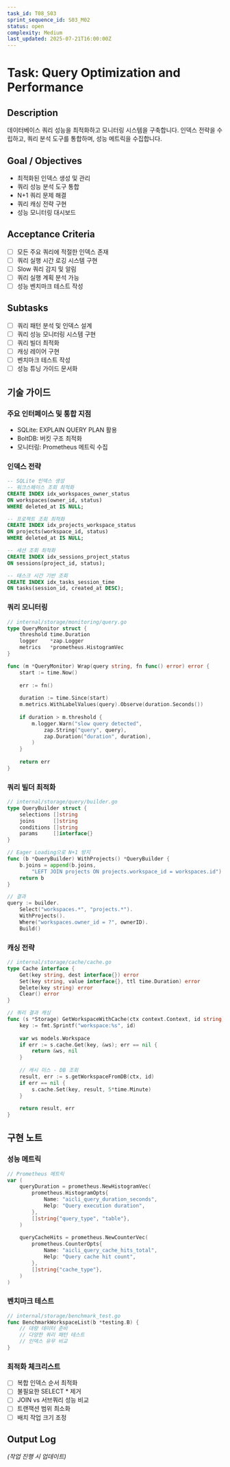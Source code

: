 ```yaml
---
task_id: T08_S03
sprint_sequence_id: S03_M02
status: open
complexity: Medium
last_updated: 2025-07-21T16:00:00Z
---
```


# Task: Query Optimization and Performance

## Description
데이터베이스 쿼리 성능을 최적화하고 모니터링 시스템을 구축합니다. 인덱스 전략을 수립하고, 쿼리 분석 도구를 통합하며, 성능 메트릭을 수집합니다.

## Goal / Objectives
- 최적화된 인덱스 생성 및 관리
- 쿼리 성능 분석 도구 통합
- N+1 쿼리 문제 해결
- 쿼리 캐싱 전략 구현
- 성능 모니터링 대시보드

## Acceptance Criteria
- [ ] 모든 주요 쿼리에 적절한 인덱스 존재
- [ ] 쿼리 실행 시간 로깅 시스템 구현
- [ ] Slow 쿼리 감지 및 알림
- [ ] 쿼리 실행 계획 분석 가능
- [ ] 성능 벤치마크 테스트 작성

## Subtasks
- [ ] 쿼리 패턴 분석 및 인덱스 설계
- [ ] 쿼리 성능 모니터링 시스템 구현
- [ ] 쿼리 빌더 최적화
- [ ] 캐싱 레이어 구현
- [ ] 벤치마크 테스트 작성
- [ ] 성능 튜닝 가이드 문서화

## 기술 가이드

### 주요 인터페이스 및 통합 지점
- SQLite: EXPLAIN QUERY PLAN 활용
- BoltDB: 버킷 구조 최적화
- 모니터링: Prometheus 메트릭 수집

### 인덱스 전략
```sql
-- SQLite 인덱스 생성
-- 워크스페이스 조회 최적화
CREATE INDEX idx_workspaces_owner_status 
ON workspaces(owner_id, status) 
WHERE deleted_at IS NULL;

-- 프로젝트 조회 최적화
CREATE INDEX idx_projects_workspace_status 
ON projects(workspace_id, status) 
WHERE deleted_at IS NULL;

-- 세션 조회 최적화
CREATE INDEX idx_sessions_project_status 
ON sessions(project_id, status);

-- 태스크 시간 기반 조회
CREATE INDEX idx_tasks_session_time 
ON tasks(session_id, created_at DESC);
```

### 쿼리 모니터링
```go
// internal/storage/monitoring/query.go
type QueryMonitor struct {
    threshold time.Duration
    logger    *zap.Logger
    metrics   *prometheus.HistogramVec
}

func (m *QueryMonitor) Wrap(query string, fn func() error) error {
    start := time.Now()
    
    err := fn()
    
    duration := time.Since(start)
    m.metrics.WithLabelValues(query).Observe(duration.Seconds())
    
    if duration > m.threshold {
        m.logger.Warn("slow query detected",
            zap.String("query", query),
            zap.Duration("duration", duration),
        )
    }
    
    return err
}
```

### 쿼리 빌더 최적화
```go
// internal/storage/query/builder.go
type QueryBuilder struct {
    selections []string
    joins      []string
    conditions []string
    params     []interface{}
}

// Eager Loading으로 N+1 방지
func (b *QueryBuilder) WithProjects() *QueryBuilder {
    b.joins = append(b.joins, 
        "LEFT JOIN projects ON projects.workspace_id = workspaces.id")
    return b
}

// 결과
query := builder.
    Select("workspaces.*", "projects.*").
    WithProjects().
    Where("workspaces.owner_id = ?", ownerID).
    Build()
```

### 캐싱 전략
```go
// internal/storage/cache/cache.go
type Cache interface {
    Get(key string, dest interface{}) error
    Set(key string, value interface{}, ttl time.Duration) error
    Delete(key string) error
    Clear() error
}

// 쿼리 결과 캐싱
func (s *Storage) GetWorkspaceWithCache(ctx context.Context, id string) (*models.Workspace, error) {
    key := fmt.Sprintf("workspace:%s", id)
    
    var ws models.Workspace
    if err := s.cache.Get(key, &ws); err == nil {
        return &ws, nil
    }
    
    // 캐시 미스 - DB 조회
    result, err := s.getWorkspaceFromDB(ctx, id)
    if err == nil {
        s.cache.Set(key, result, 5*time.Minute)
    }
    
    return result, err
}
```

## 구현 노트

### 성능 메트릭
```go
// Prometheus 메트릭
var (
    queryDuration = prometheus.NewHistogramVec(
        prometheus.HistogramOpts{
            Name: "aicli_query_duration_seconds",
            Help: "Query execution duration",
        },
        []string{"query_type", "table"},
    )
    
    queryCacheHits = prometheus.NewCounterVec(
        prometheus.CounterOpts{
            Name: "aicli_query_cache_hits_total",
            Help: "Query cache hit count",
        },
        []string{"cache_type"},
    )
)
```

### 벤치마크 테스트
```go
// internal/storage/benchmark_test.go
func BenchmarkWorkspaceList(b *testing.B) {
    // 대량 데이터 준비
    // 다양한 쿼리 패턴 테스트
    // 인덱스 유무 비교
}
```

### 최적화 체크리스트
- [ ] 복합 인덱스 순서 최적화
- [ ] 불필요한 SELECT * 제거
- [ ] JOIN vs 서브쿼리 성능 비교
- [ ] 트랜잭션 범위 최소화
- [ ] 배치 작업 크기 조정

## Output Log
*(작업 진행 시 업데이트)*